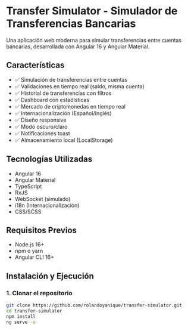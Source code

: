 # Transfer Simulator - Simulador de Transferencias Bancarias

Una aplicación web moderna para simular transferencias entre cuentas bancarias, desarrollada con Angular 16 y Angular Material.

## Características

- ✅ Simulación de transferencias entre cuentas
- ✅ Validaciones en tiempo real (saldo, misma cuenta)
- ✅ Historial de transferencias con filtros
- ✅ Dashboard con estadísticas
- ✅ Mercado de criptomonedas en tiempo real
- ✅ Internacionalización (Español/Inglés)
- ✅ Diseño responsive
- ✅ Modo oscuro/claro
- ✅ Notificaciones toast
- ✅ Almacenamiento local (LocalStorage)

## Tecnologías Utilizadas

- Angular 16
- Angular Material
- TypeScript
- RxJS
- WebSocket (simulado)
- i18n (Internacionalización)
- CSS/SCSS

## Requisitos Previos

- Node.js 16+ 
- npm o yarn
- Angular CLI 16+

## Instalación y Ejecución

### 1. Clonar el repositorio

```bash
git clone https://github.com/rolandoyanique/transfer-simulator.git
cd transfer-simulator
npm install
ng serve -o